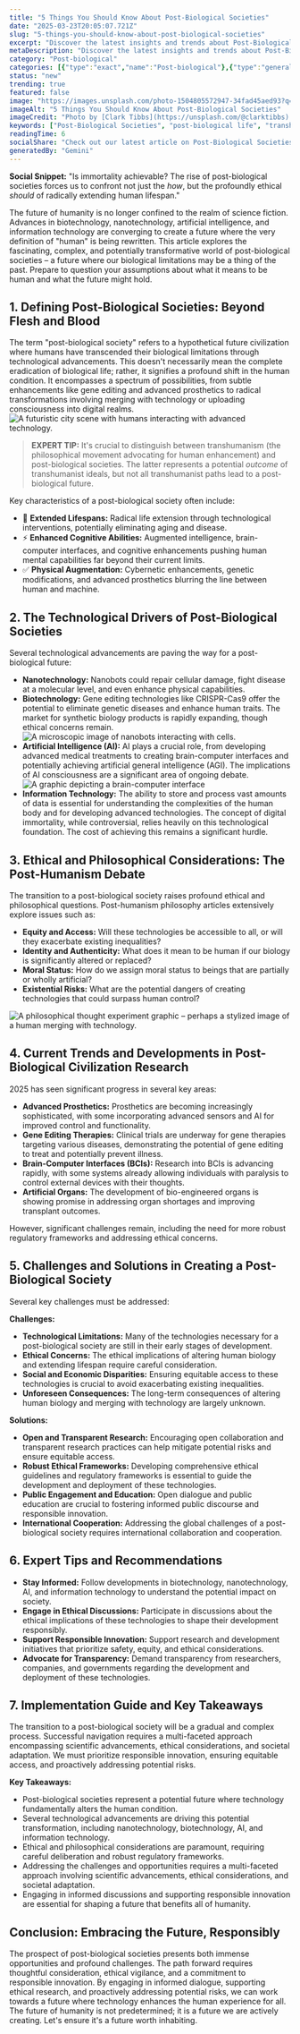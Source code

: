 ```yaml
---
title: "5 Things You Should Know About Post-Biological Societies"
date: "2025-03-23T20:05:07.721Z"
slug: "5-things-you-should-know-about-post-biological-societies"
excerpt: "Discover the latest insights and trends about Post-Biological Societies. This comprehensive guide covers everything you need to know about Post-Biological Societies in 2025."
metaDescription: "Discover the latest insights and trends about Post-Biological Societies. This comprehensive guide covers everything you need to know about Post-Biological ..."
category: "Post-biological"
categories: [{"type":"exact","name":"Post-biological"},{"type":"general","name":"Sociology"},{"type":"medium","name":"Social Structures"},{"type":"specific","name":"Digital Identity"},{"type":"niche","name":"Avatar Customization"}]
status: "new"
trending: true
featured: false
image: "https://images.unsplash.com/photo-1504805572947-34fad45aed93?q=85&w=1200&fit=max&fm=webp&auto=compress"
imageAlt: "5 Things You Should Know About Post-Biological Societies"
imageCredit: "Photo by [Clark Tibbs](https://unsplash.com/@clarktibbs) on Unsplash"
keywords: ["Post-Biological Societies", "post-biological life", "transhumanism future", "post biological society definition", "future of humanity technology", "digital immortality cost", "post biological civilization research", "buying synthetic biology products", "post-humanism philosophy articles", "artificial intelligence consciousness implications"]
readingTime: 6
socialShare: "Check out our latest article on Post-Biological Societies! 5 Things You Should Know About Post-Biological Societies #Post-Biological Societies #post-biological life #transhumanism future"
generatedBy: "Gemini"
---
```




**Social Snippet:**  "Is immortality achievable? The rise of post-biological societies forces us to confront not just the *how*, but the profoundly ethical *should* of radically extending human lifespan."

The future of humanity is no longer confined to the realm of science fiction.  Advances in biotechnology, nanotechnology, artificial intelligence, and information technology are converging to create a future where the very definition of "human" is being rewritten. This article explores the fascinating, complex, and potentially transformative world of post-biological societies – a future where our biological limitations may be a thing of the past.  Prepare to question your assumptions about what it means to be human and what the future might hold.

## 1. Defining Post-Biological Societies: Beyond Flesh and Blood

The term "post-biological society" refers to a hypothetical future civilization where humans have transcended their biological limitations through technological advancements. This doesn't necessarily mean the complete eradication of biological life; rather, it signifies a profound shift in the human condition.  It encompasses a spectrum of possibilities, from subtle enhancements like gene editing and advanced prosthetics to radical transformations involving merging with technology or uploading consciousness into digital realms. ![A futuristic city scene with humans interacting with advanced technology.](https://images.unsplash.com/photo-1455849318743-b2233052fcff?q=85&w=1200&fit=max&fm=webp&auto=compress)

> **EXPERT TIP:**  It's crucial to distinguish between transhumanism (the philosophical movement advocating for human enhancement) and post-biological societies.  The latter represents a potential *outcome* of transhumanist ideals, but not all transhumanist paths lead to a post-biological future.

Key characteristics of a post-biological society often include:

* 🔑 **Extended Lifespans:** Radical life extension through technological interventions, potentially eliminating aging and disease.
* ⚡ **Enhanced Cognitive Abilities:**  Augmented intelligence, brain-computer interfaces, and cognitive enhancements pushing human mental capabilities far beyond their current limits.
* ✅ **Physical Augmentation:**  Cybernetic enhancements, genetic modifications, and advanced prosthetics blurring the line between human and machine.

## 2. The Technological Drivers of Post-Biological Societies

Several technological advancements are paving the way for a post-biological future:

* **Nanotechnology:**  Nanobots could repair cellular damage, fight disease at a molecular level, and even enhance physical capabilities.
* **Biotechnology:**  Gene editing technologies like CRISPR-Cas9 offer the potential to eliminate genetic diseases and enhance human traits.  The market for synthetic biology products is rapidly expanding, though ethical concerns remain. ![A microscopic image of nanobots interacting with cells.](https://images.unsplash.com/photo-1496449903678-68ddcb189a24?q=85&w=1200&fit=max&fm=webp&auto=compress)
* **Artificial Intelligence (AI):**  AI plays a crucial role, from developing advanced medical treatments to creating brain-computer interfaces and potentially achieving artificial general intelligence (AGI).  The implications of AI consciousness are a significant area of ongoing debate.  ![A graphic depicting a brain-computer interface](https://images.unsplash.com/photo-1485115905815-74a5c9fda2f5?q=85&w=1200&fit=max&fm=webp&auto=compress)
* **Information Technology:**  The ability to store and process vast amounts of data is essential for understanding the complexities of the human body and for developing advanced technologies.  The concept of digital immortality, while controversial, relies heavily on this technological foundation.  The cost of achieving this remains a significant hurdle.

## 3.  Ethical and Philosophical Considerations: The Post-Humanism Debate

The transition to a post-biological society raises profound ethical and philosophical questions.  Post-humanism philosophy articles extensively explore issues such as:

* **Equity and Access:**  Will these technologies be accessible to all, or will they exacerbate existing inequalities?
* **Identity and Authenticity:**  What does it mean to be human if our biology is significantly altered or replaced?
* **Moral Status:**  How do we assign moral status to beings that are partially or wholly artificial?
* **Existential Risks:**  What are the potential dangers of creating technologies that could surpass human control?

![A philosophical thought experiment graphic – perhaps a stylized image of a human merging with technology.](https://images.unsplash.com/photo-1434030216411-0b793f4b4173?q=85&w=1200&fit=max&fm=webp&auto=compress)

## 4.  Current Trends and Developments in Post-Biological Civilization Research

2025 has seen significant progress in several key areas:

* **Advanced Prosthetics:**  Prosthetics are becoming increasingly sophisticated, with some incorporating advanced sensors and AI for improved control and functionality.
* **Gene Editing Therapies:**  Clinical trials are underway for gene therapies targeting various diseases, demonstrating the potential of gene editing to treat and potentially prevent illness.
* **Brain-Computer Interfaces (BCIs):**  Research into BCIs is advancing rapidly, with some systems already allowing individuals with paralysis to control external devices with their thoughts.
* **Artificial Organs:**  The development of bio-engineered organs is showing promise in addressing organ shortages and improving transplant outcomes.

However, significant challenges remain, including the need for more robust regulatory frameworks and addressing ethical concerns.

## 5. Challenges and Solutions in Creating a Post-Biological Society

Several key challenges must be addressed:

**Challenges:**

* **Technological Limitations:**  Many of the technologies necessary for a post-biological society are still in their early stages of development.
* **Ethical Concerns:**  The ethical implications of altering human biology and extending lifespan require careful consideration.
* **Social and Economic Disparities:**  Ensuring equitable access to these technologies is crucial to avoid exacerbating existing inequalities.
* **Unforeseen Consequences:**  The long-term consequences of altering human biology and merging with technology are largely unknown.

**Solutions:**

* **Open and Transparent Research:**  Encouraging open collaboration and transparent research practices can help mitigate potential risks and ensure equitable access.
* **Robust Ethical Frameworks:**  Developing comprehensive ethical guidelines and regulatory frameworks is essential to guide the development and deployment of these technologies.
* **Public Engagement and Education:**  Open dialogue and public education are crucial to fostering informed public discourse and responsible innovation.
* **International Cooperation:**  Addressing the global challenges of a post-biological society requires international collaboration and cooperation.

## 6. Expert Tips and Recommendations

* **Stay Informed:**  Follow developments in biotechnology, nanotechnology, AI, and information technology to understand the potential impact on society.
* **Engage in Ethical Discussions:**  Participate in discussions about the ethical implications of these technologies to shape their development responsibly.
* **Support Responsible Innovation:**  Support research and development initiatives that prioritize safety, equity, and ethical considerations.
* **Advocate for Transparency:**  Demand transparency from researchers, companies, and governments regarding the development and deployment of these technologies.

## 7. Implementation Guide and Key Takeaways

The transition to a post-biological society will be a gradual and complex process.  Successful navigation requires a multi-faceted approach encompassing scientific advancements, ethical considerations, and societal adaptation.  We must prioritize responsible innovation, ensuring equitable access, and proactively addressing potential risks.

**Key Takeaways:**

* Post-biological societies represent a potential future where technology fundamentally alters the human condition.
* Several technological advancements are driving this potential transformation, including nanotechnology, biotechnology, AI, and information technology.
* Ethical and philosophical considerations are paramount, requiring careful deliberation and robust regulatory frameworks.
* Addressing the challenges and opportunities requires a multi-faceted approach involving scientific advancements, ethical considerations, and societal adaptation.
* Engaging in informed discussions and supporting responsible innovation are essential for shaping a future that benefits all of humanity.

## Conclusion: Embracing the Future, Responsibly

The prospect of post-biological societies presents both immense opportunities and profound challenges.  The path forward requires thoughtful consideration, ethical vigilance, and a commitment to responsible innovation. By engaging in informed dialogue, supporting ethical research, and proactively addressing potential risks, we can work towards a future where technology enhances the human experience for all.  The future of humanity is not predetermined; it is a future we are actively creating. Let's ensure it's a future worth inhabiting.
